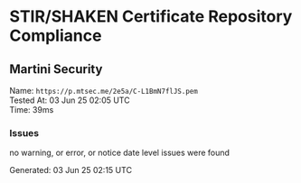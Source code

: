 # STIR/SHAKEN Certificate Repository Compliance

## Martini Security

Name: `https://p.mtsec.me/2e5a/C-L1BmN7flJS.pem`\
Tested At: 03 Jun 25 02:05 UTC\
Time: 39ms

### Issues

no warning, or error, or notice date level issues were found

Generated: 03 Jun 25 02:15 UTC